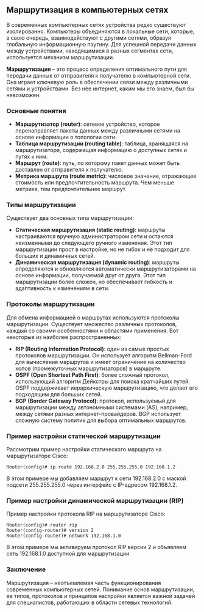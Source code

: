 ## Маршрутизация в компьютерных сетях

В современных компьютерных сетях устройства редко существуют изолированно. Компьютеры объединяются в локальные сети, которые, в свою очередь, взаимодействуют с другими сетями, образуя глобальную информационную паутину. Для успешной передачи данных между устройствами, находящимися в разных сегментах сети, используется механизм маршрутизации.

**Маршрутизация** – это процесс определения оптимального пути для передачи данных от отправителя к получателю в компьютерной сети. Она играет ключевую роль в обеспечении связи между различными сетями и устройствами. Без нее интернет, каким мы его знаем, был бы невозможен.

### Основные понятия

* **Маршрутизатор (router)**: сетевое устройство, которое перенаправляет пакеты данных между различными сетями на основе информации о топологии сети.
* **Таблица маршрутизации (routing table)**: таблица, хранящаяся на маршрутизаторе, содержащая информацию о доступных сетях и путях к ним. 
* **Маршрут (route)**: путь, по которому пакет данных может быть доставлен от отправителя к получателю.
* **Метрика маршрута (route metric)**: числовое значение, отражающее стоимость или предпочтительность маршрута. Чем меньше метрика, тем предпочтительнее маршрут.

### Типы маршрутизации

Существует два основных типа маршрутизации:

* **Статическая маршрутизация (static routing)**: маршруты настраиваются вручную администратором сети и остаются неизменными до следующего ручного изменения. Этот тип маршрутизации прост в настройке, но не гибок и не подходит для больших и динамичных сетей.
* **Динамическая маршрутизация (dynamic routing)**: маршруты определяются и обновляются автоматически маршрутизаторами на основе информации, получаемой друг от друга. Этот тип маршрутизации более сложен, но обеспечивает гибкость и адаптивность к изменениям в сети.

### Протоколы маршрутизации

Для обмена информацией о маршрутах используются протоколы маршрутизации. Существует множество различных протоколов, каждый со своими особенностями и областями применения. Вот некоторые из наиболее распространенных:

* **RIP (Routing Information Protocol)**: один из самых простых протоколов маршрутизации. Он использует алгоритм Bellman-Ford для вычисления маршрутов и имеет ограничение на количество хопов (промежуточных маршрутизаторов) в маршруте.
* **OSPF (Open Shortest Path First)**: более сложный протокол, использующий алгоритм Дейкстры для поиска кратчайших путей. OSPF поддерживает иерархическую маршрутизацию, что делает его подходящим для больших сетей.
* **BGP (Border Gateway Protocol)**: протокол, используемый для маршрутизации между автономными системами (AS), например, между сетями разных интернет-провайдеров. BGP использует сложную систему политик для выбора оптимальных маршрутов.

### Пример настройки статической маршрутизации

Рассмотрим пример настройки статического маршрута на маршрутизаторе Cisco:

```
Router(config)# ip route 192.168.2.0 255.255.255.0 192.168.1.2
```

В этом примере мы добавляем маршрут к сети 192.168.2.0 с маской подсети 255.255.255.0 через интерфейс с IP-адресом 192.168.1.2.

### Пример настройки динамической маршрутизации (RIP)

Пример настройки протокола RIP на маршрутизаторе Cisco:

```
Router(config)# router rip
Router(config-router)# version 2
Router(config-router)# network 192.168.1.0
```

В этом примере мы активируем протокол RIP версии 2 и объявляем сеть 192.168.1.0 доступной для маршрутизации.

### Заключение

Маршрутизация – неотъемлемая часть функционирования современных компьютерных сетей.  Понимание основ маршрутизации, ее типов, протоколов и принципов настройки является важной задачей для специалистов, работающих в области сетевых технологий. 
